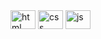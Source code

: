 <div>
  <img alt="html" align="center" height="30" width="40" src="https://cdn.jsdelivr.net/gh/devicons/devicon@latest/icons/html5/html5-original.svg" />
  <img alt="css" align="center" height="30" width="40" src="https://cdn.jsdelivr.net/gh/devicons/devicon@latest/icons/css3/css3-original.svg" />
  <img alt="js" align="center" height="30" width="40" src="https://cdn.jsdelivr.net/gh/devicons/devicon@latest/icons/javascript/javascript-original.svg" />
</div>
